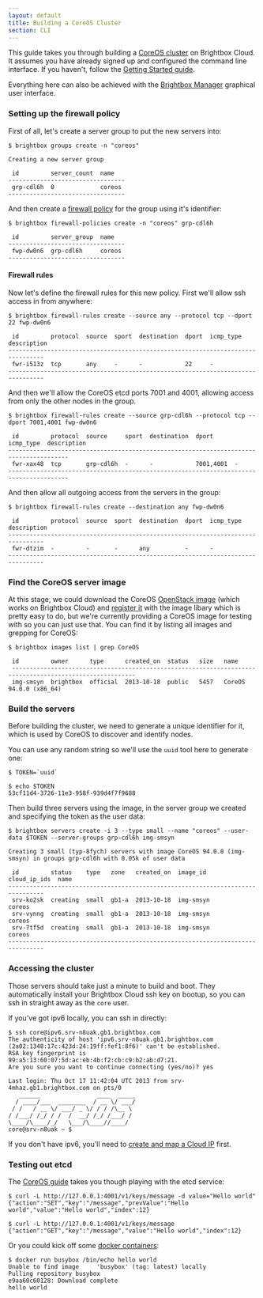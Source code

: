 ```yaml
---
layout: default
title: Building a CoreOS Cluster
section: CLI
---
```


This guide takes you through building a [CoreOS cluster](http://coreos.com/) on Brightbox Cloud. It assumes you have already signed up and configured the command line interface. If you haven't, follow the
[Getting Started guide](/guides/cli/getting-started/).

Everything here can also be achieved with the [Brightbox Manager](http://docs.brightbox.com/guides/manager/) graphical user interface.

### Setting up the firewall policy

First of all, let's create a server group to put the new servers into:

    $ brightbox groups create -n "coreos"
    
    Creating a new server group
    
     id         server_count  name  
    ---------------------------------
     grp-cdl6h  0             coreos
    ---------------------------------

And then create a [firewall policy](http://docs.brightbox.com/guides/cli/firewall/) for the group using it's identifier:

    $ brightbox firewall-policies create -n "coreos" grp-cdl6h
    
     id         server_group  name  
    ---------------------------------
     fwp-dw0n6  grp-cdl6h     coreos
    ---------------------------------

#### Firewall rules

Now let's define the firewall rules for this new policy. First we'll allow ssh access in from anywhere:

    $ brightbox firewall-rules create --source any --protocol tcp --dport 22 fwp-dw0n6
    
     id         protocol  source  sport  destination  dport  icmp_type  description
    --------------------------------------------------------------------------------
     fwr-i513z  tcp       any     -      -            22     -                     
    -------------------------------------------------------------------------------- 
And then we'll allow the CoreOS etcd ports 7001 and 4001, allowing access from only the other nodes in the group.

    $ brightbox firewall-rules create --source grp-cdl6h --protocol tcp --dport 7001,4001 fwp-dw0n6
    
     id         protocol  source     sport  destination  dport      icmp_type  description
    ---------------------------------------------------------------------------------------
     fwr-xax48  tcp       grp-cdl6h  -      -            7001,4001  -                     
    --------------------------------------------------------------------------------------- 
And then allow all outgoing access from the servers in the group:

    $ brightbox firewall-rules create --destination any fwp-dw0n6
    
     id         protocol  source  sport  destination  dport  icmp_type  description
    --------------------------------------------------------------------------------
     fwr-dtzim  -         -       -      any          -      -                     
    -------------------------------------------------------------------------------- 
### Find the CoreOS server image

At this stage, we could download the CoreOS [OpenStack image](http://storage.core-os.net/coreos/amd64-generic/) (which works on Brightbox Cloud) and [register it](http://localhost:3005/guides/cli/image-library/) with the image libary which is pretty easy to do, but we're currently providing a CoreOS image for testing with so you can just use that. You can find it by listing all images and grepping for CoreOS:

    $ brightbox images list | grep CoreOS
    
     id         owner      type      created_on  status   size   name
	 ---------------------------------------------------------------------------------------------------------
	 img-smsyn  brightbox  official  2013-10-18  public   5457   CoreOS 94.0.0 (x86_64)  

### Build the servers

Before building the cluster, we need to generate a unique identifier for it, which is used by CoreOS to discover and identify nodes.

You can use any random string so we'll use the `uuid` tool here to generate one:

    $ TOKEN=`uuid`
    
    $ echo $TOKEN
    53cf11d4-3726-11e3-958f-939d4f7f9688

Then build three servers using the image, in the server group we created and specifying the token as the user data:

    $ brightbox servers create -i 3 --type small --name "coreos" --user-data $TOKEN --server-groups grp-cdl6h img-smsyn

    Creating 3 small (typ-8fych) servers with image CoreOS 94.0.0 (img-smsyn) in groups grp-cdl6h with 0.05k of user data
    
     id         status    type   zone   created_on  image_id   cloud_ip_ids  name  
    --------------------------------------------------------------------------------
     srv-ko2sk  creating  small  gb1-a  2013-10-18  img-smsyn                coreos
     srv-vynng  creating  small  gb1-a  2013-10-18  img-smsyn                coreos
     srv-7tf5d  creating  small  gb1-a  2013-10-18  img-smsyn                coreos
    --------------------------------------------------------------------------------


### Accessing the cluster

Those servers should take just a minute to build and boot. They automatically install your Brightbox Cloud ssh key on bootup, so you can ssh in straight away as the `core` user.

If you've got ipv6 locally, you can ssh in directly:

    $ ssh core@ipv6.srv-n8uak.gb1.brightbox.com
    The authenticity of host 'ipv6.srv-n8uak.gb1.brightbox.com (2a02:1348:17c:423d:24:19ff:fef1:8f6)' can't be established.
    RSA key fingerprint is 99:a5:13:60:07:5d:ac:eb:4b:f2:cb:c9:b2:ab:d7:21.
    Are you sure you want to continue connecting (yes/no)? yes
    
    Last login: Thu Oct 17 11:42:04 UTC 2013 from srv-4mhaz.gb1.brightbox.com on pts/0
       ______                ____  _____
      / ____/___  ________  / __ \/ ___/
     / /   / __ \/ ___/ _ \/ / / /\__ \
    / /___/ /_/ / /  /  __/ /_/ /___/ /
    \____/\____/_/   \___/\____//____/
    core@srv-n8uak ~ $

If you don't have ipv6, you'll need to [create and map a Cloud IP](/guides/cli/cloud-ips/) first.

### Testing out etcd

The [CoreOS guide](http://coreos.com/docs/guides/) takes you though playing with the etcd service:

    $ curl -L http://127.0.0.1:4001/v1/keys/message -d value="Hello world"
    {"action":"SET","key":"/message","prevValue":"Hello world","value":"Hello world","index":12}
    
    $ curl -L http://127.0.0.1:4001/v1/keys/message
    {"action":"GET","key":"/message","value":"Hello world","index":12}


Or you could kick off some [docker containers](http://coreos.com/docs/guides/#container-management-with-docker):

    $ docker run busybox /bin/echo hello world
	Unable to find image     'busybox' (tag: latest) locally
	Pulling repository busybox
	e9aa60c60128: Download complete
	hello world

